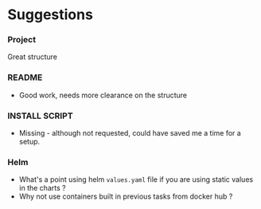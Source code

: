 # Suggestions

### Project
Great structure

### README
- Good work, needs more clearance on the structure

### INSTALL SCRIPT
- Missing - although not requested, could have saved me a time for a setup.

### Helm

- What's a point using helm `values.yaml` file if you are using static values in the charts ?
- Why not use containers built in previous tasks from docker hub ?

  
